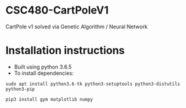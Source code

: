 # CSC480-CartPoleV1
CartPole v1 solved via Genetic Algorithm / Neural Network
# Installation instructions

* Built using python 3.6.5
* To install dependencies:

`sudo apt install python3.6-tk python3-setuptools python3-distutils python3-pip`

`pip3 install gym matplotlib numpy`
